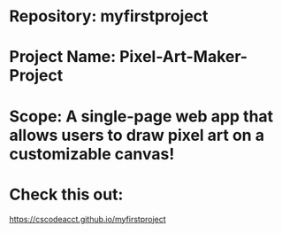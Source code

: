 # Repository: myfirstproject

# Project Name: Pixel-Art-Maker-Project

# Scope: A single-page web app that allows users to draw pixel art on a customizable canvas!  

# Check this out:
https://cscodeacct.github.io/myfirstproject
